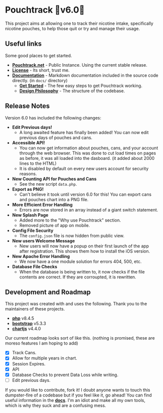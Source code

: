 # Pouchtrack 🎉v6.0🎉

This project aims at allowing one to track their nicotine intake, specifically nicotine pouches, to help those quit or try and manage their usage.

## Useful links

Some good places to get started.

- **<a href="https://pouchtrack.net">Pouchtrack.net</a>** - Public Instance. Using the current stable release.
- **<a href="LICENSE.md">License</a>** - Its short, trust me.
- **<a href="docs/index.md">Documentation</a>** - Markdown documentation included in the source code directly. (in `docs/` directory)
  - **<a href="docs/guides/getting-started.md">Get Started</a>** - The few easy steps to get Pouchtrack working.
  - **<a href="docs/guides/design-philosophy.md">Design Philosophy</a>** - The structure of the codebase.

## Release Notes

Version 6.0 has included the following changes:

- **Edit Previous days!**
  - A long awaited feature has finally been added! You can now edit previous days of pouches and cans.
- **Accessible API!**
  - You can now get information about pouches, cans, and your account through the web browser. This was done to cut load times on pages as before, it was all loaded into the dasboard. (it added about 2000 lines to the HTML)
  - It is disabled by default on every new users account for security reasons.
- **New Counting API for Pouches and Cans**
  - See the new script `data.php`.
- **Export as PNG!**
  - Can't believe it took until version 6.0 for this! You can export cans and pouches chart into a PNG file.
- **More Efficient Error Handling**
  - Errors are now stored in an array instead of a giant switch statement.
- **New Splash Page**
  - Added more to the "Why use Pouchtrack" section.
  - Removed picture of app on mobile.
- **Config File Security**
  - The `config.json` file is now hidden from public view.
- **New users Welcome Message**
  - New users will now have a popup on their first launch of the app after registration. This shows them how to install the iOS version.
- **New Apache Error Handling**
  - We now have a one module solution for errors 404, 500, etc.
- **Database File Checks**
  - When the database is being written to, it now checks if the file contents are correct. If they are corroupted, it is rewritten.

## Development and Roadmap

This project was created with and uses the following. Thank you to the maintainers of these projects.

- **<a href="https://www.php.net">php</a>** v8.4.5
- **<a href="https://www.getbootstrap.com">bootstrap</a>** v5.3.3
- **<a href="https://www.chartjs.org">chartjs</a>** v4.4.0

Our current roadmap looks sort of like this. (nothing is promised, these are moreso features I am hoping to add)

- [x] Track Cans.
- [x] Allow for multiple years in chart.
- [x] Session Expires.
- [x] API
- [x] Database Checks to prevent Data Loss while writing.
- [ ] Edit previous days.

If you would like to contribute, fork it! I doubt anyone wants to touch this dumpster-fire of a codebase but if you feel like it, go ahead!
You can find useful information in the **[docs](docs/index.md)**. I'm an idiot and make all my own tools, which is why they suck and are a confusing mess.
